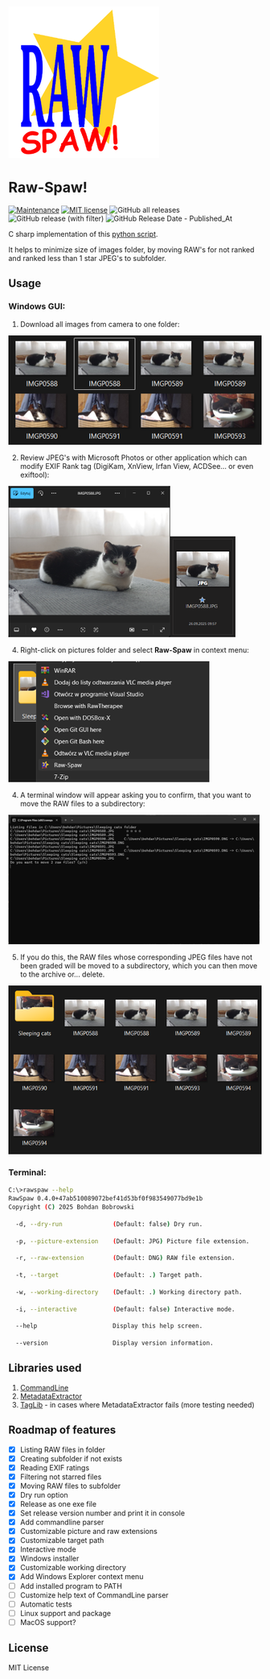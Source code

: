 <img src="Assets/RawSpaw_logo_web.svg" width="300" />

# Raw-Spaw!

[![Maintenance](https://img.shields.io/badge/Maintained%3F-yes-green.svg)](https://github.com/bohdanbobrowski/raw-spaw/graphs/commit-activity) [![MIT license](https://img.shields.io/badge/License-MIT-blue.svg)](https://lbesson.mit-license.org/) ![GitHub all releases](https://img.shields.io/github/downloads/bohdanbobrowski/raw-spaw/total) ![GitHub release (with filter)](https://img.shields.io/github/v/release/bohdanbobrowski/raw-spaw) ![GitHub Release Date - Published_At](https://img.shields.io/github/release-date/bohdanbobrowski/raw-spaw)

C sharp implementation of this [python script](https://github.com/bohdanbobrowski/python_toolbox?tab=readme-ov-file#move_not_starred).

It helps to minimize size of images folder, by moving RAW's for not ranked and ranked less than 1 star JPEG's to subfolder. 

## Usage

### Windows GUI:

1. Download all images from camera to one folder:

<img src="./Assets/RawSpaw_Help1.png" />

2. Review JPEG's with Microsoft Photos or other application which can modify EXIF Rank tag (DigiKam, XnView, Irfan View, ACDSee... or even exiftool):

<img src="./Assets/RawSpaw_Help2.png" height="300" /><img src="./Assets/RawSpaw_Help2b.png" height="200" />

4. Right-click on pictures folder and select **Raw-Spaw** in context menu:

<img src="./Assets/RawSpaw_Help3.png" width="400" />

4. A terminal window will appear asking you to confirm, that you want to move the RAW files to a subdirectory:

<img src="./Assets/RawSpaw_Help4.png" width="500" />

5. If you do this, the RAW files whose corresponding JPEG files have not been graded will be moved to a subdirectory, which you can then move to the archive or... delete.

<img src="./Assets/RawSpaw_Help5.png" />

### Terminal:

```bash
C:\>rawspaw --help
RawSpaw 0.4.0+47ab510089072bef41d53bf0f983549077bd9e1b
Copyright (C) 2025 Bohdan Bobrowski

  -d, --dry-run              (Default: false) Dry run.

  -p, --picture-extension    (Default: JPG) Picture file extension.

  -r, --raw-extension        (Default: DNG) RAW file extension.

  -t, --target               (Default: .) Target path.

  -w, --working-directory    (Default: .) Working directory path.

  -i, --interactive          (Default: false) Interactive mode.

  --help                     Display this help screen.

  --version                  Display version information.
```

## Libraries used

1. [CommandLine](https://github.com/commandlineparser/commandline)
2. [MetadataExtractor](https://github.com/drewnoakes/metadata-extractor-dotnet)
3. [TagLib](https://github.com/mono/taglib-sharp) - in cases where MetadataExtractor fails (more testing needed)

## Roadmap of features
- [X] Listing RAW files in folder
- [X] Creating subfolder if not exists
- [X] Reading EXIF ratings
- [X] Filtering not starred files
- [X] Moving RAW files to subfolder
- [X] Dry run option
- [X] Release as one exe file
- [X] Set release version number and print it in console
- [X] Add commandline parser
- [X] Customizable picture and raw extensions
- [X] Customizable target path
- [X] Interactive mode
- [X] Windows installer
- [X] Customizable working directory
- [X] Add Windows Explorer context menu
- [ ] Add installed program to PATH
- [ ] Customize help text of CommandLine parser
- [ ] Automatic tests
- [ ] Linux support and package
- [ ] MacOS support?

## License
MIT License
